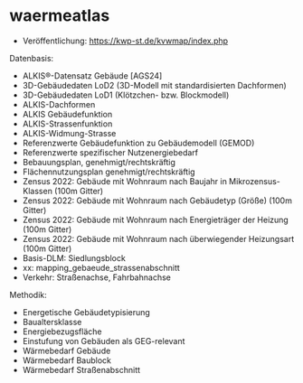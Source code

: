 # waermeatlas
- Veröffentlichung: https://kwp-st.de/kvwmap/index.php

Datenbasis:
- ALKIS®-Datensatz Gebäude [AGS24]
- 3D-Gebäudedaten LoD2 (3D-Modell mit standardisierten Dachformen)
- 3D-Gebäudedaten LoD1 (Klötzchen- bzw. Blockmodell)
- ALKIS-Dachformen
- ALKIS Gebäudefunktion
- ALKIS-Strassenfunktion
- ALKIS-Widmung-Strasse
- Referenzwerte Gebäudefunktion zu Gebäudemodell (GEMOD)
- Referenzwerte spezifischer Nutzenergiebedarf
- Bebauungsplan, genehmigt/rechtskräftig
- Flächennutzungsplan genehmigt/rechtskräftig
- Zensus 2022: Gebäude mit Wohnraum nach Baujahr in Mikrozensus-Klassen (100m Gitter)
- Zensus 2022: Gebäude mit Wohnraum nach Gebäudetyp (Größe) (100m Gitter)
- Zensus 2022: Gebäude mit Wohnraum nach Energieträger der Heizung (100m Gitter)
- Zensus 2022: Gebäude mit Wohnraum nach überwiegender Heizungsart (100m Gitter)
- Basis-DLM: Siedlungsblock
- xx: mapping_gebaeude_strassenabschnitt
- Verkehr: Straßenachse, Fahrbahnachse
  
Methodik:
- Energetische Gebäudetypisierung
- Baualtersklasse
- Energiebezugsfläche
- Einstufung von Gebäuden als GEG-relevant
- Wärmebedarf Gebäude
- Wärmebedarf Baublock
- Wärmebedarf Straßenabschnitt
